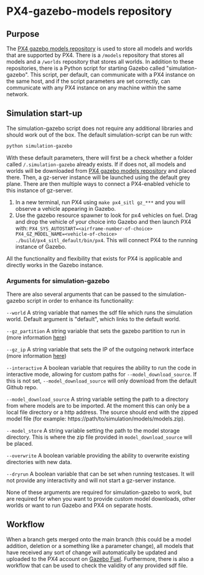 # PX4-gazebo-models repository

## Purpose
The [PX4 gazebo models repository](https://github.com/PX4/PX4-gazebo-models) is used to store all models and worlds that are supported by PX4. There is a `/models` repository that stores all models and a `/worlds` repository that stores all worlds. In addition to these repositories, there is a Python script for starting Gazebo called "simulation-gazebo". This script, per default, can communicate with a PX4 instance on the same host, and if the script parameters are set correctly, can communicate with any PX4 instance on any machine within the same network.

## Simulation start-up
The simulation-gazebo script does not require any additional libraries and should work out of the box. The default simulation-script can be run with:

```sh
python simulation-gazebo
```

With these default parameters, there will first be a check whether a folder called `/.simulation-gazebo` already exists. If if does not, all models and worlds will be downloaded from [PX4 gazebo models repository](https://github.com/PX4/PX4-gazebo-models) and placed there. Then, a gz-server instance will be launched using the default grey plane. There are then multiple ways to connect a PX4-enabled vehicle to this instance of gz-server.

1. In a new terminal, run PX4 using `make px4_sitl gz_***` and you will observe a vehicle appearing in Gazebo.
2. Use the gazebo resource spawner to look for px4 vehicles on fuel. Drag and drop the vehicle of your choice into Gazebo and then launch PX4 with: `PX4_SYS_AUTOSTART=<airframe-number-of-choice> PX4_GZ_MODEL_NAME=<vehicle-of-choice> ./build/px4_sitl_default/bin/px4`. This will connect PX4 to the running instance of Gazebo.

All the functionality and flexibility that exists for PX4 is applicable and directly works in the Gazebo instance.

### Arguments for simulation-gazebo

There are also several arguments that can be passed to the simulation-gazebo script in order to enhance its functionality:

`--world` A string variable that names the sdf file which runs the simulation world. Default argument is "default", which links to the default world.

`--gz_partition` A string variable that sets the gazebo partition to run in (more information [here](https://gazebosim.org/api/transport/13/envvars.html))

`--gz_ip` A string variable that sets the IP of the outgoing network interface (more information [here](https://gazebosim.org/api/transport/13/envvars.html))

`--interactive` A boolean variable that requires the ability to run the code in interactive mode, allowing for custom paths for `--model_download_source`. If this is not set, `--model_download_source` will only download from the default Github repo.

`--model_download_source` A string variable setting the path to a directory from where models are to be imported. At the moment this can only be a local file directory or a http address. The source should end with the zipped model file (for example: https://path/to/simulation/models/models.zip).

`--model_store` A string variable setting the path to the model storage directory. This is where the zip file provided in `model_download_source` will be placed.

`--overwrite` A boolean variable providing the ability to overwrite existing directories with new data.

`--dryrun` A boolean variable that can be set when running testcases. It will not provide any interactivity and will not start a gz-server instance.

None of these arguments are required for simulation-gazebo to work, but are required for when you want to provide custom model downloads, other worlds or want to run Gazebo and PX4 on separate hosts.

## Workflow
When a branch gets merged onto the main branch (this could be a model addition, deletion or a something like a parameter change), all models that have received any sort of change will automatically be updated and uploaded to the PX4 account on [Gazebo Fuel](https://app.gazebosim.org/PX4). Furthermore, there is also a workflow that can be used to check the validity of any provided sdf file.
